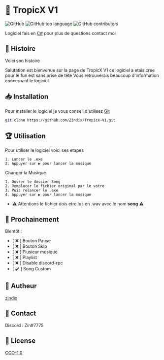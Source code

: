# 🌴 TropicX V1
   
![GitHub](https://img.shields.io/github/license/Zindix/TropicX-V1) ![GitHub top language](https://img.shields.io/github/languages/top/Zindix/TropicX-V1) ![GitHub contributors](https://img.shields.io/github/contributors/Zindix/TropicX-V1)
    
Logiciel fais en [C#](https://learn.microsoft.com/fr-fr/dotnet/csharp/) pour plus de questions contact moi
  
   
## 🏰 Histoire
Voici son histoire
   
Salutation est bienvenue sur la page de TropicX V1 ce logiciel a etais crée pour le fun est sans prise de tête
Vous retrouverais beaucoup d'information concernant le logiciel
  
  
## 📥 Installation 

Pour installer le logiciel je vous conseil d'utilisez [Git](https://git-scm.com/)

```bash
git clone https://github.com/Zindix/TropicX-V1.git
```
 
  
## 🏆 Utilisation

Pour utiliser le logiciel voici ses etapes

```
1. Lancer le .exe
2. Appuyer sur ▶ pour lancer la musique
```

Changer la Musique

```
1. Ouvrer le dossier Song
2. Remplacer le fichier original par le votre
3. Puis relancer le .exe
4. Appuyer sur ▶ pour lancer la musique
```

- ⚠️ Attentions le fichier dois etre lus en .wav avec le nom **song** ⚠️

  
## 📮 Prochainement
   
   Bientôt :
   
- [ ❌ ] Bouton Pause
- [ ❌ ] Bouton Skip
- [ ❌ ] Plusieur musique
- [ ❌ ] Playlist
- [ ❌ ] Disable discord-rpc
- [ ✔️ ] Song Custom
   
  
## 👥 Autheur
    
[zindix](https://github.com/Zindix)
  
   
## 💭 Contact
    
Discord : Zin#7775
  
  
## 🔩 License
  
[CCO-1.0](https://creativecommons.org/publicdomain/zero/1.0/)
